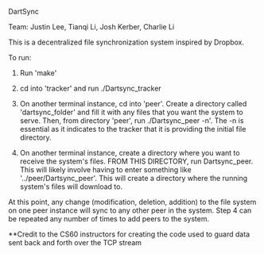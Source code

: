 DartSync

Team: Justin Lee, Tianqi Li, Josh Kerber, Charlie Li

This is a decentralized file synchronization system inspired by Dropbox.

To run:

1. Run 'make'

2. cd into 'tracker' and run ./Dartsync_tracker

3. On another terminal instance, cd into 'peer'. Create a directory called 'dartsync_folder' and fill it with any files
that you want the system to serve. Then, from directory 'peer', run ./Dartsync_peer -n'. The -n is essential as it indicates to the tracker that
it is providing the initial file directory.

4. On another terminal instance, create a directory where you want to receive the system's files. FROM THIS DIRECTORY, run Dartsync_peer.
This will likely involve having to enter something like '../peer/Dartsync_peer'. This will create a directory where the running system's files
will download to.

At this point, any change (modification, deletion, addition) to the file system on one peer instance will sync to any other peer in the system.
Step 4 can be repeated any number of times to add peers to the system.



**Credit to the CS60 instructors for creating the code used to guard data sent back and forth over the TCP stream